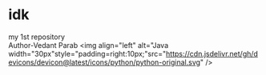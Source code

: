 # idk
my 1st repository
<br>
Author-Vedant Parab
<img align="left" alt="Java width="30px"style="padding=right:10px;"src="https://cdn.jsdelivr.net/gh/devicons/devicon@latest/icons/python/python-original.svg" />
